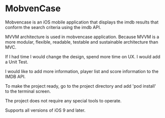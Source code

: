 # MobvenCase

Mobvencase is an iOS mobile application that displays the imdb results that conform the search criteria using the imdb API.

MVVM architecture is used in mobvencase application.
Because MVVM is a more modular, flexible, readable, testable and sustainable architecture than MVC.

If I had time I would change the design, spend more time on UX. I would add a Unit Test.

I would like to add more information, player list and score information to the IMDB API.

To make the project ready, go to the project directory and add 'pod install' to the terminal screen.

The project does not require any special tools to operate.

Supports all versions of iOS 9 and later.
